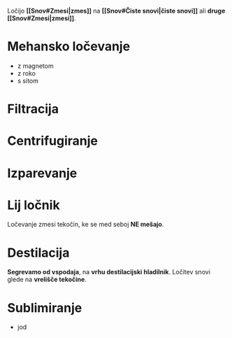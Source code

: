 Ločijo **[[Snov#Zmesi|zmes]]** na **[[Snov#Čiste snovi|čiste snovi]]** ali **druge [[Snov#Zmesi|zmesi]]**.
# Mehansko ločevanje
- z magnetom
- z roko
- s sitom
# Filtracija
# Centrifugiranje
# Izparevanje
# Lij ločnik
Ločevanje zmesi tekočin, ke se med seboj **NE mešajo**.
# Destilacija
**Segrevamo od vspodaja**, na **vrhu destilacijski hladilnik**.
Ločitev snovi glede na **vrelišče tekočine**.
# Sublimiranje
- jod
